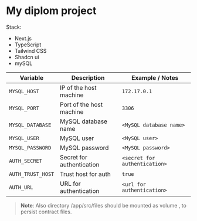 # My diplom project

Stack:
- Next.js
- TypeScript
- Tailwind CSS
- Shadcn ui
- mySQL

| Variable         | Description                   | Example / Notes                |
|------------------|------------------------------|-------------------------------|
| `MYSQL_HOST`     | IP of the host machine       | `172.17.0.1`                  |
| `MYSQL_PORT`     | Port of the host machine     | `3306`                        |
| `MYSQL_DATABASE` | MySQL database name          | `<MySQL database name>`        |
| `MYSQL_USER`     | MySQL user                   | `<MySQL user>`                 |
| `MYSQL_PASSWORD` | MySQL password               | `<MySQL password>`             |
| `AUTH_SECRET`    | Secret for authentication    | `<secret for authentication>`  |
| `AUTH_TRUST_HOST`| Trust host for auth          | `true`                         |
| `AUTH_URL`       | URL for authentication       | `<url for authentication>`     |


> **Note**: Also directory /app/src/files should be mounted as volume , to persist contract files.

